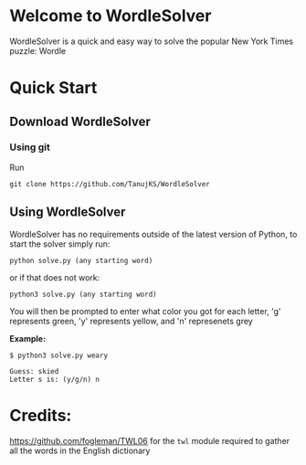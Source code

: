 # Welcome to WordleSolver

WordleSolver is a quick and easy way to solve the popular New York Times puzzle: Wordle

# Quick Start

## Download WordleSolver  

### Using git

Run
```
git clone https://github.com/TanujKS/WordleSolver
```

## Using WordleSolver

WordleSolver has no requirements outside of the latest version of Python, to start the solver simply run:
```
python solve.py (any starting word)
```
or if that does not work:
```
python3 solve.py (any starting word)
```

You will then be prompted to enter what color you got for each letter, 'g' represents green, 'y' represents yellow, and 'n' represenets grey

**Example:**
```
$ python3 solve.py weary

Guess: skied
Letter s is: (y/g/n) n
```

# Credits:

https://github.com/fogleman/TWL06 for the `twl` module required to gather all the words in the English dictionary
